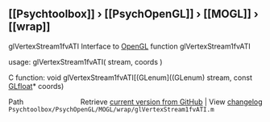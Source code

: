 ## [[Psychtoolbox]] &#8250; [[PsychOpenGL]] &#8250; [[MOGL]] &#8250; [[wrap]]

glVertexStream1fvATI  Interface to [OpenGL](OpenGL) function glVertexStream1fvATI  
  
usage:  glVertexStream1fvATI( stream, coords )  
  
C function:  void glVertexStream1fvATI[(GLenum]((GLenum) stream, const [GLfloat](GLfloat)\* coords)  




<div class="code_header" style="text-align:right;">
  <span style="float:left;">Path&nbsp;&nbsp;</span> <span class="counter">Retrieve <a href=
  "https://raw.github.com/Psychtoolbox-3/Psychtoolbox-3/beta/Psychtoolbox/PsychOpenGL/MOGL/wrap/glVertexStream1fvATI.m">current version from GitHub</a> | View <a href=
  "https://github.com/Psychtoolbox-3/Psychtoolbox-3/commits/beta/Psychtoolbox/PsychOpenGL/MOGL/wrap/glVertexStream1fvATI.m">changelog</a></span>
</div>
<div class="code">
  <code>Psychtoolbox/PsychOpenGL/MOGL/wrap/glVertexStream1fvATI.m</code>
</div>

